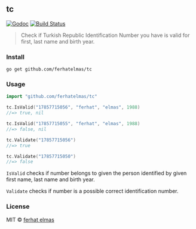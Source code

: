 ## tc

[![Godoc](http://img.shields.io/badge/godoc-reference-blue.svg?style=flat)](https://godoc.org/github.com/ferhatelmas/tc)
[![Build Status](https://travis-ci.org/ferhatelmas/tc?branch=master)](https://travis-ci.org/ferhatelmas/tc)

> Check if Turkish Republic Identification Number you have is valid for first, last name and birth year.

### Install

```
go get github.com/ferhatelmas/tc
```

### Usage

```go
import "github.com/ferhatelmas/tc"

tc.IsValid("17857715056", "ferhat", "elmas", 1988)
//=> true, nil

tc.IsValid("17857715055", "ferhat", "elmas", 1988)
//=> false, nil

tc.Validate("17857715056")
//=> true

tc.Validate("17857715050")
//=> false
```

`IsValid` checks if number belongs to given the person identified by given first name, last name and birth year.

`Validate` checks if number is a possible correct identification number.

### License

MIT © [ferhat elmas](http://ferhatelmas.com)
